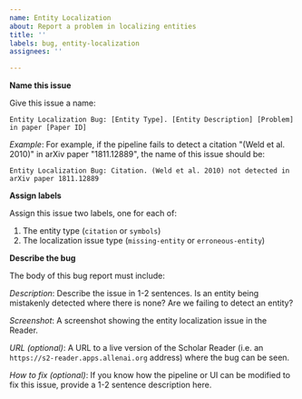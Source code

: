 ```yaml
---
name: Entity Localization
about: Report a problem in localizing entities
title: ''
labels: bug, entity-localization
assignees: ''

---
```


**Name this issue**

Give this issue a name:

```
Entity Localization Bug: [Entity Type]. [Entity Description] [Problem] in paper [Paper ID]
```

*Example*: For example, if the pipeline fails to detect a citation "(Weld et al. 2010)" in arXiv paper "1811.12889", the name of this issue should be:

```
Entity Localization Bug: Citation. (Weld et al. 2010) not detected in arXiv paper 1811.12889
```

**Assign labels**

Assign this issue two labels, one for each of:
1. The entity type (`citation` or `symbols`)
2. The localization issue type (`missing-entity` or `erroneous-entity`)

**Describe the bug**

The body of this bug report must include:

_Description_: Describe the issue in 1-2 sentences. Is an entity being mistakenly detected where there is none? Are we failing to detect an entity?

_Screenshot_: A screenshot showing the entity localization issue in the Reader.

_URL (optional)_: A URL to a live version of the Scholar Reader (i.e. an `https://s2-reader.apps.allenai.org` address) where the bug can be seen.

_How to fix (optional)_: If you know how the pipeline or UI can be modified to fix this issue, provide a 1-2 sentence description here.

